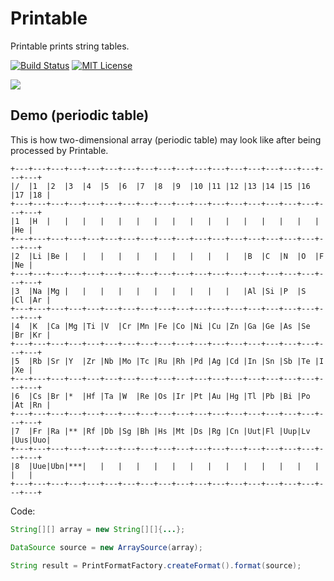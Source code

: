 Printable
=========

Printable prints string tables.

[![Build Status](https://travis-ci.org/ganchurin/printable.svg?branch=master)](https://travis-ci.org/ganchurin/printable) [![MIT License](http://img.shields.io/badge/license-MIT-green.svg)](https://github.com/ganchurin/printable/blob/master/LICENSE)

![](https://reposs.herokuapp.com/?path=ganchurin/printable)

Demo (periodic table)
---------------------

This is how two-dimensional array (periodic table) may look like after being processed by Printable.

    +---+---+---+---+---+---+---+---+---+---+---+---+---+---+---+---+---+---+---+
    |/  |1  |2  |3  |4  |5  |6  |7  |8  |9  |10 |11 |12 |13 |14 |15 |16 |17 |18 |
    +---+---+---+---+---+---+---+---+---+---+---+---+---+---+---+---+---+---+---+
    |1  |H  |   |   |   |   |   |   |   |   |   |   |   |   |   |   |   |   |He |
    +---+---+---+---+---+---+---+---+---+---+---+---+---+---+---+---+---+---+---+
    |2  |Li |Be |   |   |   |   |   |   |   |   |   |   |B  |C  |N  |O  |F  |Ne |
    +---+---+---+---+---+---+---+---+---+---+---+---+---+---+---+---+---+---+---+
    |3  |Na |Mg |   |   |   |   |   |   |   |   |   |   |Al |Si |P  |S  |Cl |Ar |
    +---+---+---+---+---+---+---+---+---+---+---+---+---+---+---+---+---+---+---+
    |4  |K  |Ca |Mg |Ti |V  |Cr |Mn |Fe |Co |Ni |Cu |Zn |Ga |Ge |As |Se |Br |Kr |
    +---+---+---+---+---+---+---+---+---+---+---+---+---+---+---+---+---+---+---+
    |5  |Rb |Sr |Y  |Zr |Nb |Mo |Tc |Ru |Rh |Pd |Ag |Cd |In |Sn |Sb |Te |I  |Xe |
    +---+---+---+---+---+---+---+---+---+---+---+---+---+---+---+---+---+---+---+
    |6  |Cs |Br |*  |Hf |Ta |W  |Re |Os |Ir |Pt |Au |Hg |Tl |Pb |Bi |Po |At |Rn |
    +---+---+---+---+---+---+---+---+---+---+---+---+---+---+---+---+---+---+---+
    |7  |Fr |Ra |** |Rf |Db |Sg |Bh |Hs |Mt |Ds |Rg |Cn |Uut|Fl |Uup|Lv |Uus|Uuo|
    +---+---+---+---+---+---+---+---+---+---+---+---+---+---+---+---+---+---+---+
    |8  |Uue|Ubn|***|   |   |   |   |   |   |   |   |   |   |   |   |   |   |   |
    +---+---+---+---+---+---+---+---+---+---+---+---+---+---+---+---+---+---+---+

Code:
```java
String[][] array = new String[][]{...};

DataSource source = new ArraySource(array);

String result = PrintFormatFactory.createFormat().format(source);
```
